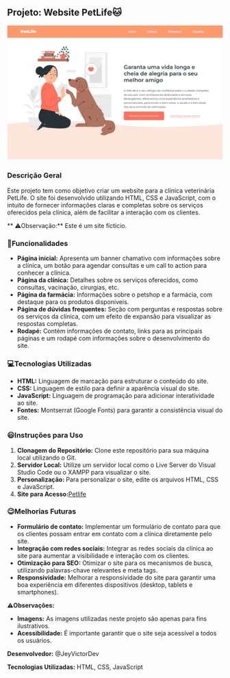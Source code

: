 ## Projeto: Website PetLife🐱

![Imagem do Site Petlife](image.png)

### Descrição Geral
Este projeto tem como objetivo criar um website para a clínica veterinária PetLife. O site foi desenvolvido utilizando HTML, CSS e JavaScript, com o intuito de fornecer informações claras e completas sobre os serviços oferecidos pela clínica, além de facilitar a interação com os clientes.

** ⚠️Observação:** Este é um site fícticio.

### 📃Funcionalidades
* **Página inicial:** Apresenta um banner chamativo com informações sobre a clínica, um botão para agendar consultas e um call to action para conhecer a clínica.
* **Página da clínica:** Detalhes sobre os serviços oferecidos, como consultas, vacinação, cirurgias, etc.
* **Página da farmácia:** Informações sobre o petshop e a farmácia, com destaque para os produtos disponíveis.
* **Página de dúvidas frequentes:** Seção com perguntas e respostas sobre os serviços da clínica, com um efeito de expansão para visualizar as respostas completas.
* **Rodapé:** Contém informações de contato, links para as principais páginas e um rodapé com informações sobre o desenvolvimento do site.

### 💻Tecnologias Utilizadas
* **HTML:** Linguagem de marcação para estruturar o conteúdo do site.
* **CSS:** Linguagem de estilo para definir a aparência visual do site.
* **JavaScript:** Linguagem de programação para adicionar interatividade ao site.
* **Fontes:** Montserrat (Google Fonts) para garantir a consistência visual do site.

### 😃Instruções para Uso
1. **Clonagem do Repositório:** Clone este repositório para sua máquina local utilizando o Git.
2. **Servidor Local:** Utilize um servidor local como o Live Server do Visual Studio Code ou o XAMPP para visualizar o site.
3. **Personalização:** Para personalizar o site, edite os arquivos HTML, CSS e JavaScript.
4. **Site para Acesso:**[Petlife](https://petlife-mu.vercel.app/)

### 😉Melhorias Futuras
* **Formulário de contato:** Implementar um formulário de contato para que os clientes possam entrar em contato com a clínica diretamente pelo site.
* **Integração com redes sociais:** Integrar as redes sociais da clínica ao site para aumentar a visibilidade e interação com os clientes.
* **Otimização para SEO:** Otimizar o site para os mecanismos de busca, utilizando palavras-chave relevantes e meta tags.
* **Responsividade:** Melhorar a responsividade do site para garantir uma boa experiência em diferentes dispositivos (desktop, tablets e smartphones).

**⚠️Observações:**
* **Imagens:** As imagens utilizadas neste projeto são apenas para fins ilustrativos.
* **Acessibilidade:** É importante garantir que o site seja acessível a todos os usuários.

**Desenvolvedor:** @JeyVictorDev

**Tecnologias Utilizadas:** HTML, CSS, JavaScript



